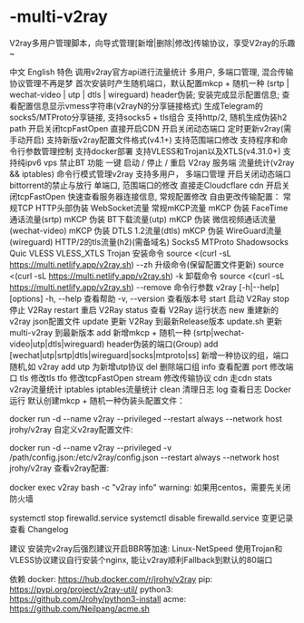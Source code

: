 # -multi-v2ray
V2ray多用户管理脚本，向导式管理[新增|删除|修改]传输协议，享受V2ray的乐趣~
    

中文 English
特色
 调用v2ray官方api进行流量统计
 多用户, 多端口管理, 混合传输协议管理不再是梦
 首次安装时产生随机端口，默认配置mkcp + 随机一种 (srtp | wechat-video | utp | dtls | wireguard) header伪装;
 安装完成显示配置信息;
 查看配置信息显示vmess字符串(v2rayN的分享链接格式)
 生成Telegram的socks5/MTProto分享链接, 支持socks5 + tls组合
 支持http/2, 随机生成伪装h2 path
 开启关闭tcpFastOpen
 直接开启CDN
 开启关闭动态端口
 定时更新v2ray(需手动开启)
 支持新版v2ray配置文件格式(v4.1+)
 支持范围端口修改
 支持程序和命令行参数管理控制
 支持docker部署
 支持VLESS和Trojan以及XTLS(v4.31.0+)
 支持纯ipv6 vps
 禁止BT
功能
一键 启动 / 停止 / 重启 V2ray 服务端
流量统计(v2ray && iptables)
命令行模式管理v2ray
支持多用户， 多端口管理
开启关闭动态端口
bittorrent的禁止与放行
单端口, 范围端口的修改
直接走Cloudcflare cdn
开启关闭tcpFastOpen
快速查看服务器连接信息, 常规配置修改
自由更改传输配置：
常规TCP
HTTP头部伪装
WebSocket流量
常规mKCP流量
mKCP 伪装 FaceTime通话流量(srtp)
mKCP 伪装 BT下载流量(utp)
mKCP 伪装 微信视频通话流量(wechat-video)
mKCP 伪装 DTLS 1.2流量(dtls)
mKCP 伪装 WireGuard流量(wireguard)
HTTP/2的tls流量(h2)(需备域名)
Socks5
MTProto
Shadowsocks
Quic
VLESS
VLESS_XTLS
Trojan
安装命令
source <(curl -sL https://multi.netlify.app/v2ray.sh) --zh
升级命令(保留配置文件更新)
source <(curl -sL https://multi.netlify.app/v2ray.sh) -k
卸载命令
source <(curl -sL https://multi.netlify.app/v2ray.sh) --remove
命令行参数
v2ray [-h|--help] [options]
    -h, --help           查看帮助
    -v, --version        查看版本号
    start                启动 V2Ray
    stop                 停止 V2Ray
    restart              重启 V2Ray
    status               查看 V2Ray 运行状态
    new                  重建新的v2ray json配置文件
    update               更新 V2Ray 到最新Release版本
    update.sh            更新 multi-v2ray 到最新版本
    add                  新增mkcp + 随机一种 (srtp|wechat-video|utp|dtls|wireguard) header伪装的端口(Group)
    add [wechat|utp|srtp|dtls|wireguard|socks|mtproto|ss]     新增一种协议的组，端口随机,如 v2ray add utp 为新增utp协议
    del                  删除端口组
    info                 查看配置
    port                 修改端口
    tls                  修改tls
    tfo                  修改tcpFastOpen
    stream               修改传输协议
    cdn                  走cdn
    stats                v2ray流量统计
    iptables             iptables流量统计
    clean                清理日志
    log                  查看日志
Docker运行
默认创建mkcp + 随机一种伪装头配置文件：

docker run -d --name v2ray --privileged --restart always --network host jrohy/v2ray
自定义v2ray配置文件:

docker run -d --name v2ray --privileged -v /path/config.json:/etc/v2ray/config.json --restart always --network host jrohy/v2ray
查看v2ray配置:

docker exec v2ray bash -c "v2ray info"
warning: 如果用centos，需要先关闭防火墙

systemctl stop firewalld.service
systemctl disable firewalld.service
变更记录
查看 Changelog

建议
安装完v2ray后强烈建议开启BBR等加速: Linux-NetSpeed
使用Trojan和VLESS协议建议自行安装个nginx, 能让v2ray顺利Fallback到默认的80端口

依赖
docker: https://hub.docker.com/r/jrohy/v2ray
pip: https://pypi.org/project/v2ray-util/
python3: https://github.com/Jrohy/python3-install
acme: https://github.com/Neilpang/acme.sh
